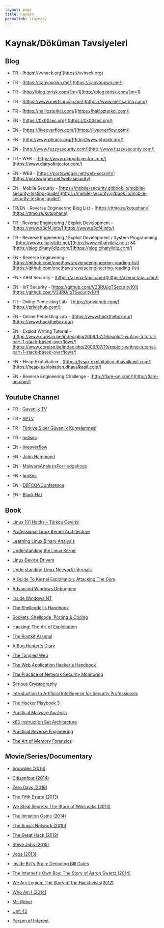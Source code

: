 ```yaml
---
layout: page
title: Kaynak
permalink: /kaynak/
---
```


# Kaynak/Döküman Tavsiyeleri

## Blog

- TR - [https://vvhack.org](https://vvhack.org)

- TR - [https://canyoupwn.me/](https://canyoupwn.me/)

- TR - [http://blog.btrisk.com/?m=1](http://blog.btrisk.com/?m=1)

- TR - [https://www.mertsarica.com/](https://www.mertsarica.com/)

- TR - [https://halilozturkci.com/](https://halilozturkci.com/)

- EN - [https://0x00sec.org/](https://0x00sec.org/)

- EN - [https://liveoverflow.com/](https://liveoverflow.com/)

- EN - [http://www.phrack.org/](http://www.phrack.org/)

- EN - [http://www.fuzzysecurity.com/](http://www.fuzzysecurity.com/)

- TR - WEB - [https://www.diaryofinjector.com/](https://www.diaryofinjector.com/)

- EN - WEB - [https://portswigger.net/web-security](https://portswigger.net/web-security)

- EN - Mobile Security - [https://mobile-security.gitbook.io/mobile-security-testing-guide/](https://mobile-security.gitbook.io/mobile-security-testing-guide/)

- TR/EN - Reverse Engineering Blog List - [https://ttmo.re/kutuphane](https://ttmo.re/kutuphane)

- TR - Reverse Engineering / Exploit Development - [https://www.s3cf4.info/](https://www.s3cf4.info/)

- TR - Reverse Engineering / Exploit Development / System Programming - [http://www.cihatyildiz.net/](http://www.cihatyildiz.net/) && [https://blog.cihatyildiz.com/](https://blog.cihatyildiz.com/)

- EN - Reverse Engineering - [https://github.com/onethawt/reverseengineering-reading-list](https://github.com/onethawt/reverseengineering-reading-list)

- EN - ARM Security - [https://azeria-labs.com/](https://azeria-labs.com/)

- EN - IoT Security - [https://github.com/V33RU/IoTSecurity101](https://github.com/V33RU/IoTSecurity101)

- TR - Online Pentesting Lab - [https://priviahub.com/](https://priviahub.com/)

- EN - Online Pentesting Lab - [https://www.hackthebox.eu/](https://www.hackthebox.eu/)

- EN - Exploit Writing Tutorial - [https://www.corelan.be/index.php/2009/07/19/exploit-writing-tutorial-part-1-stack-based-overflows/](https://www.corelan.be/index.php/2009/07/19/exploit-writing-tutorial-part-1-stack-based-overflows/)

- EN - Heap Exploitation - [https://heap-exploitation.dhavalkapil.com/](https://heap-exploitation.dhavalkapil.com/)

- EN - Reverse Engineering Challenge - [http://flare-on.com/](http://flare-on.com/) 

## Youtube Channel

- TR - [Guvenlik TV](https://www.youtube.com/user/GuvenlikTV)

- TR - [APTV](https://www.youtube.com/channel/UCYyx6JYywNqsx5RjaExWVXg/videos)

- TR - [Türkiye Siber Güvenlik Kümelenmesi](https://www.youtube.com/channel/UCHxw8GMMg62MXepyA-0wtDw)

- TR - [mdisec](https://www.youtube.com/channel/UClis21-nGFunHa9agc7Md_Q)

- EN - [liveoverflow](https://www.youtube.com/channel/UClcE-kVhqyiHCcjYwcpfj9w/videos)

- EN - [John Hammond](https://www.youtube.com/c/JohnHammond010/videos)

- EN - [MalwareAnalysisForHedgehogs](https://www.youtube.com/channel/UCVFXrUwuWxNlm6UNZtBLJ-A/videos)

- EN - [IppSec](https://www.youtube.com/channel/UCa6eh7gCkpPo5XXUDfygQQA/videos)

- EN - [DEFCONConference](https://www.youtube.com/user/DEFCONConference/videos)

- EN - [Black Hat](https://www.youtube.com/c/BlackHatOfficialYT/videos)


## Book

- [Linux 101 Hacks - Türkçe Çevirisi](https://github.com/ozmu/Linuxta-101-Ipucu/blob/master/linuxta-101-ipucu.pdf)

- [Professional Linux Kernel Architecture](https://www.amazon.com/Professional-Kernel-Architecture-Wolfgang-Mauerer/dp/0470343435)

- [Learning Linux Binary Analysis](https://www.amazon.com/Learning-Binary-Analysis-elfmaster-ONeill/dp/1782167102)

- [Understanding the Linux Kernel](https://www.amazon.com/Understanding-Linux-Kernel-Process-Management-ebook/dp/B0043D2E54)

- [Linux Device Drivers](https://www.amazon.com/Linux-Device-Drivers-Jonathan-Corbet/dp/0596005903)

- [Understanding Linux Network Internals](https://www.amazon.com/Understanding-Linux-Network-Internals-Networking/dp/0596002556)

- [A Guide To Kernel Exploitation: Attacking The Core ](https://www.amazon.com/Guide-Kernel-Exploitation-Attacking-Core/dp/1597494860)

- [Advanced Windows Debugging](https://www.amazon.com/Advanced-Windows-Debugging-Mario-Hewardt/dp/0321374460)

- [Inside Windows NT](https://www.amazon.com/Inside-Windows-NT-Microsoft-Programming/dp/1572316772)

- [The Shellcoder's Handbook](https://www.amazon.com/Shellcoders-Handbook-Discovering-Exploiting-Security/dp/047008023X)

- [Sockets, Shellcode, Porting,& Coding](https://www.amazon.com/Sockets-Shellcode-Porting-Coding-Professionals/dp/1597490059)

- [Hacking: The Art of Exploitation](https://www.amazon.com/Hacking-Art-Exploitation-Jon-Erickson/dp/1593271441)

- [The Rootkit Arsenal](https://www.amazon.com/Rootkit-Arsenal-Escape-Evasion-Corners/dp/1598220616)

- [A Bug Hunter's Diary](https://www.amazon.com/Bug-Hunters-Diary-Software-Security/dp/1593273851)

- [The Tangled Web](https://www.amazon.com/Tangled-Web-Securing-Modern-Applications/dp/1593273886)

- [The Web Application Hacker's Handbook](https://www.amazon.com/Web-Application-Hackers-Handbook-Exploiting/dp/1118026470/)

- [The Practice of Network Security Monitoring](https://www.amazon.com/Practice-Network-Security-Monitoring-Understanding/dp/1593275099/)

- [Serious Cryptography](https://www.amazon.com/Serious-Cryptography-Practical-Introduction-Encryption/dp/1593278268)

- [Introduction to Artificial Intelligence for Security Professionals](https://www.amazon.com/Introduction-Artificial-Intelligence-Security-Professionals-ebook/dp/B07654CFFQ)

- [The Hacker Playbook 3](https://www.amazon.com/Hacker-Playbook-Practical-Penetration-Testing/dp/1980901759/)

- [Practical Malware Analysis](https://www.amazon.com/Practical-Malware-Analysis-Hands-Dissecting/dp/1593272901)

- [x86 Instruction Set Architecture](https://www.amazon.com/x86-Instruction-Set-Architecture-Shanley/dp/0977087859)

- [Practical Reverse Engineering](https://www.amazon.com/Practical-Reverse-Engineering-Reversing-Obfuscation-ebook/dp/B00IA22R2Y)

- [The Art of Memory Forensics](https://www.amazon.com/Art-Memory-Forensics-Detecting-Malware/dp/1118825098)

## Movie/Series/Documentary

- [Snowden (2016)](https://www.imdb.com/title/tt3774114/)

- [Citizenfour (2014)](https://www.imdb.com/title/tt4044364/)

- [Zero Days (2016)](https://www.imdb.com/title/tt5446858/)

- [The Fifth Estate (2013)](https://www.imdb.com/title/tt1837703/)

- [We Steal Secrets: The Story of WikiLeaks (2013)](https://www.imdb.com/title/tt1824254/)

- [The Imitation Game (2014)](https://www.imdb.com/title/tt2084970/)

- [The Social Network (2010)](https://www.imdb.com/title/tt1285016/)

- [The Great Hack (2019)](https://www.imdb.com/title/tt9358204/)

- [Steve Jobs (2015)](https://www.imdb.com/title/tt2080374/)

- [Jobs (2013)](https://www.imdb.com/title/tt2357129/)

- [Inside Bill's Brain: Decoding Bill Gates ](https://www.imdb.com/title/tt10837476/)

- [The Internet's Own Boy: The Story of Aaron Swartz (2014)](https://www.imdb.com/title/tt3268458/)

- [We Are Legion: The Story of the Hacktivists(2012)](https://www.imdb.com/title/tt2177843/)

- [Who Am I (2014)](https://www.imdb.com/title/tt3042408/)

- [Mr. Robot](https://www.imdb.com/title/tt4158110/)

- [Unit 42](https://www.imdb.com/title/tt6136644/)

- [Person of Interest](https://www.imdb.com/title/tt1839578/)
